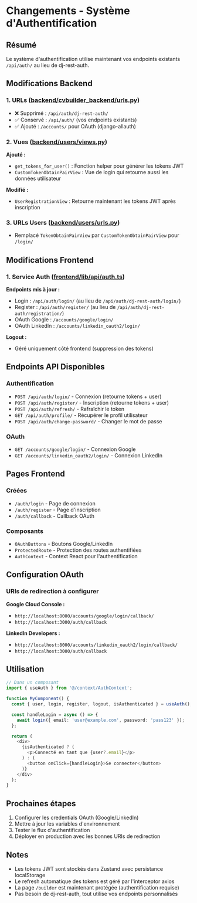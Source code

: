 # Changements - Système d'Authentification

## Résumé

Le système d'authentification utilise maintenant vos endpoints existants `/api/auth/` au lieu de dj-rest-auth.

## Modifications Backend

### 1. URLs ([backend/cvbuilder_backend/urls.py](backend/cvbuilder_backend/urls.py))

- ❌ Supprimé : `/api/auth/dj-rest-auth/`
- ✅ Conservé : `/api/auth/` (vos endpoints existants)
- ✅ Ajouté : `/accounts/` pour OAuth (django-allauth)

### 2. Vues ([backend/users/views.py](backend/users/views.py))

**Ajouté :**
- `get_tokens_for_user()` : Fonction helper pour générer les tokens JWT
- `CustomTokenObtainPairView` : Vue de login qui retourne aussi les données utilisateur

**Modifié :**
- `UserRegistrationView` : Retourne maintenant les tokens JWT après inscription

### 3. URLs Users ([backend/users/urls.py](backend/users/urls.py))

- Remplacé `TokenObtainPairView` par `CustomTokenObtainPairView` pour `/login/`

## Modifications Frontend

### 1. Service Auth ([frontend/lib/api/auth.ts](frontend/lib/api/auth.ts))

**Endpoints mis à jour :**
- Login : `/api/auth/login/` (au lieu de `/api/auth/dj-rest-auth/login/`)
- Register : `/api/auth/register/` (au lieu de `/api/auth/dj-rest-auth/registration/`)
- OAuth Google : `/accounts/google/login/`
- OAuth LinkedIn : `/accounts/linkedin_oauth2/login/`

**Logout :**
- Géré uniquement côté frontend (suppression des tokens)

## Endpoints API Disponibles

### Authentification
- `POST /api/auth/login/` - Connexion (retourne tokens + user)
- `POST /api/auth/register/` - Inscription (retourne tokens + user)
- `POST /api/auth/refresh/` - Rafraîchir le token
- `GET /api/auth/profile/` - Récupérer le profil utilisateur
- `POST /api/auth/change-password/` - Changer le mot de passe

### OAuth
- `GET /accounts/google/login/` - Connexion Google
- `GET /accounts/linkedin_oauth2/login/` - Connexion LinkedIn

## Pages Frontend

### Créées
- `/auth/login` - Page de connexion
- `/auth/register` - Page d'inscription
- `/auth/callback` - Callback OAuth

### Composants
- `OAuthButtons` - Boutons Google/LinkedIn
- `ProtectedRoute` - Protection des routes authentifiées
- `AuthContext` - Context React pour l'authentification

## Configuration OAuth

### URIs de redirection à configurer

**Google Cloud Console :**
- `http://localhost:8000/accounts/google/login/callback/`
- `http://localhost:3000/auth/callback`

**LinkedIn Developers :**
- `http://localhost:8000/accounts/linkedin_oauth2/login/callback/`
- `http://localhost:3000/auth/callback`

## Utilisation

```typescript
// Dans un composant
import { useAuth } from '@/context/AuthContext';

function MyComponent() {
  const { user, login, register, logout, isAuthenticated } = useAuth();

  const handleLogin = async () => {
    await login({ email: 'user@example.com', password: 'pass123' });
  };

  return (
    <div>
      {isAuthenticated ? (
        <p>Connecté en tant que {user?.email}</p>
      ) : (
        <button onClick={handleLogin}>Se connecter</button>
      )}
    </div>
  );
}
```

## Prochaines étapes

1. Configurer les credentials OAuth (Google/LinkedIn)
2. Mettre à jour les variables d'environnement
3. Tester le flux d'authentification
4. Déployer en production avec les bonnes URIs de redirection

## Notes

- Les tokens JWT sont stockés dans Zustand avec persistance localStorage
- Le refresh automatique des tokens est géré par l'interceptor axios
- La page `/builder` est maintenant protégée (authentification requise)
- Pas besoin de dj-rest-auth, tout utilise vos endpoints personnalisés
